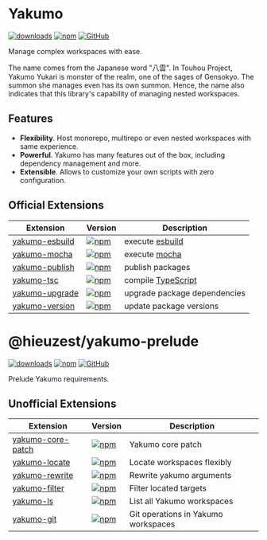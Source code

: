 # Yakumo

[![downloads](https://img.shields.io/npm/dm/yakumo?style=flat-square)](https://www.npmjs.com/package/yakumo)
[![npm](https://img.shields.io/npm/v/yakumo?style=flat-square)](https://www.npmjs.com/package/yakumo)
[![GitHub](https://img.shields.io/github/license/shigma/yakumo?style=flat-square)](https://github.com/shigma/yakumo/blob/master/LICENSE)

Manage complex workspaces with ease.

The name comes from the Japanese word "八雲". In Touhou Project, Yakumo Yukari is monster of the realm, one of the sages of Gensokyo. The summon she manages even has its own summon. Hence, the name also indicates that this library's capability of managing nested workspaces.

## Features

- **Flexibility**. Host monorepo, multirepo or even nested workspaces with same experience.
- **Powerful**. Yakumo has many features out of the box, including dependency management and more.
- **Extensible**. Allows to customize your own scripts with zero configuration.

## Official Extensions

| Extension | Version | Description |
| ------ | ------ | ----------- |
| [yakumo-esbuild](./packages/esbuild/) | [![npm](https://img.shields.io/npm/v/yakumo-esbuild?style=flat-square)](https://www.npmjs.com/package/yakumo-esbuild) | execute [esbuild](https://esbuild.github.io) |
| [yakumo-mocha](./packages/mocha/) | [![npm](https://img.shields.io/npm/v/yakumo-mocha?style=flat-square)](https://www.npmjs.com/package/yakumo-mocha) | execute [mocha](https://mochajs.org) |
| [yakumo-publish](./packages/publish/) | [![npm](https://img.shields.io/npm/v/yakumo-publish?style=flat-square)](https://www.npmjs.com/package/yakumo-publish) | publish packages |
| [yakumo-tsc](./packages/tsc/) | [![npm](https://img.shields.io/npm/v/yakumo-tsc?style=flat-square)](https://www.npmjs.com/package/yakumo-tsc) | compile [TypeScript](https://www.typescriptlang.org) |
| [yakumo-upgrade](./packages/upgrade/) | [![npm](https://img.shields.io/npm/v/yakumo-upgrade?style=flat-square)](https://www.npmjs.com/package/yakumo-upgrade) | upgrade package dependencies |
| [yakumo-version](./packages/version/) | [![npm](https://img.shields.io/npm/v/yakumo-version?style=flat-square)](https://www.npmjs.com/package/yakumo-version) | update package versions |

# @hieuzest/yakumo-prelude

[![downloads](https://img.shields.io/npm/dm/yakumo-prelude?style=flat-square)](https://www.npmjs.com/package/yakumo-prelude)
[![npm](https://img.shields.io/npm/v/yakumo-prelude?style=flat-square)](https://www.npmjs.com/package/yakumo-prelude)
[![GitHub](https://img.shields.io/github/license/Hieuzest/yakumo?style=flat-square)](https://github.com/Hieuzest/yakumo/blob/master/LICENSE)

Prelude Yakumo requirements.

## Unofficial Extensions

| Extension | Version | Description |
| ------ | ------ | ----------- |
| [yakumo-core-patch](./packages/core-patch/) | [![npm](https://img.shields.io/npm/v/yakumo-core-patch?style=flat-square)](https://www.npmjs.com/package/yakumo-core-patch) | Yakumo core patch |
| [yakumo-locate](./packages/locate/) | [![npm](https://img.shields.io/npm/v/yakumo-locate?style=flat-square)](https://www.npmjs.com/package/yakumo-locate) | Locate workspaces flexibly |
| [yakumo-rewrite](./packages/rewrite/) | [![npm](https://img.shields.io/npm/v/yakumo-rewrite?style=flat-square)](https://www.npmjs.com/package/yakumo-rewrite) | Rewrite yakumo arguments |
| [yakumo-filter](./packages/filter/) | [![npm](https://img.shields.io/npm/v/yakumo-filter?style=flat-square)](https://www.npmjs.com/package/yakumo-filter) | Filter located targets |
| [yakumo-ls](./packages/ls/) | [![npm](https://img.shields.io/npm/v/yakumo-ls?style=flat-square)](https://www.npmjs.com/package/yakumo-ls) | List all Yakumo workspaces |
| [yakumo-git](./packages/git/) | [![npm](https://img.shields.io/npm/v/yakumo-git?style=flat-square)](https://www.npmjs.com/package/yakumo-git) | Git operations in Yakumo workspaces |
